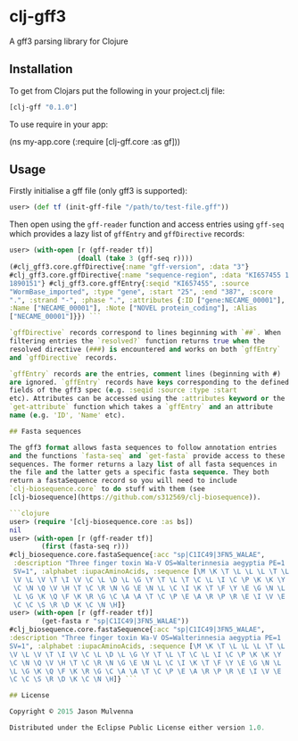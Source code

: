 # clj-gff3

A gff3 parsing library for Clojure

## Installation

To get from Clojars put the following in your project.clj file:

```clojure
[clj-gff "0.1.0"]
```

To use require in your app:

(ns my-app.core
    (:require [clj-gff.core :as gf]))

## Usage

Firstly initialise a gff file (only gff3 is supported):

```clojure
user> (def tf (init-gff-file "/path/to/test-file.gff"))
```

Then open using the `gff-reader` function and access entries using
`gff-seq` which provides a lazy list of `gffEntry` and `gffDirective`
records:

```clojure
user> (with-open [r (gff-reader tf)]
                 (doall (take 3 (gff-seq r))))
(#clj_gff3.core.gffDirective{:name "gff-version", :data "3"}
#clj_gff3.core.gffDirective{:name "sequence-region", :data "KI657455 1
1890151"} #clj_gff3.core.gffEntry{:seqid "KI657455", :source
"WormBase_imported", :type "gene", :start "25", :end "387", :score
".", :strand "-", :phase ".", :attributes {:ID ["gene:NECAME_00001"],
:Name ["NECAME_00001"], :Note ["NOVEL protein_coding"], :Alias
["NECAME_00001"]}}) ```

`gffDirective` records correspond to lines beginning with `##`. When
filtering entries the `resolved?` function returns true when the
resolved directive (###) is encountered and works on both `gffEntry`
and `gffDirective` records.

`gffEntry` records are the entries, comment lines (beginning with #)
are ignored. `gffEntry` records have keys corresponding to the defined
fields of the gff3 spec (e.g. :seqid :source :type :start
etc). Attributes can be accessed using the :attributes keyword or the
`get-attribute` function which takes a `gffEntry` and an attribute
name (e.g. 'ID', 'Name' etc).

## Fasta sequences

The gff3 format allows fasta sequences to follow annotation entries
and the functions `fasta-seq` and `get-fasta` provide access to these
sequences. The former returns a lazy list of all fasta sequences in
the file and the latter gets a specific fasta sequence. They both
return a fastaSequence record so you will need to include
`clj-biosequence.core` to do stuff with them (see
[clj-biosequence](https://github.com/s312569/clj-biosequence)).

```clojure
user> (require '[clj-biosequence.core :as bs])
nil
user> (with-open [r (gff-reader tf)]
        (first (fasta-seq r)))	
#clj_biosequence.core.fastaSequence{:acc "sp|C1IC49|3FN5_WALAE",
 :description "Three finger toxin Wa-V OS=Walterinnesia aegyptia PE=1
 SV=1", :alphabet :iupacAminoAcids, :sequence [\M \K \T \L \L \L \T \L
 \V \L \V \T \I \V \C \L \D \L \G \Y \T \L \T \C \L \I \C \P \K \K \Y
 \C \N \Q \V \H \T \C \R \N \G \E \N \L \C \I \K \T \F \Y \E \G \N \L
 \L \G \K \Q \F \K \R \G \C \A \A \T \C \P \E \A \R \P \R \E \I \V \E
 \C \C \S \R \D \K \C \N \H]}
user> (with-open [r (gff-reader tf)]
        (get-fasta r "sp|C1IC49|3FN5_WALAE"))
#clj_biosequence.core.fastaSequence{:acc "sp|C1IC49|3FN5_WALAE",
:description "Three finger toxin Wa-V OS=Walterinnesia aegyptia PE=1
SV=1", :alphabet :iupacAminoAcids, :sequence [\M \K \T \L \L \L \T \L
\V \L \V \T \I \V \C \L \D \L \G \Y \T \L \T \C \L \I \C \P \K \K \Y
\C \N \Q \V \H \T \C \R \N \G \E \N \L \C \I \K \T \F \Y \E \G \N \L
\L \G \K \Q \F \K \R \G \C \A \A \T \C \P \E \A \R \P \R \E \I \V \E
\C \C \S \R \D \K \C \N \H]} ```

## License

Copyright © 2015 Jason Mulvenna

Distributed under the Eclipse Public License either version 1.0.
